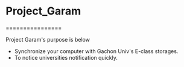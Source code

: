 # Project_Garam
================

Project Garam's purpose is below
 - Synchronize your computer with Gachon Univ's E-class storages.
 - To notice universities notification quickly.
